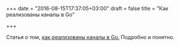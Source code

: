 +++
date = "2016-08-15T17:37:05+03:00"
draft = false
title = "Как реализованы каналы в Go"

+++

<p>Статья о том,&nbsp;<a href="http://dmitryvorobev.blogspot.ru/2016/08/golang-channels-implementation.html">как реализованы каналы в Go.</a>&nbsp;Подробно и понятно.</p>

